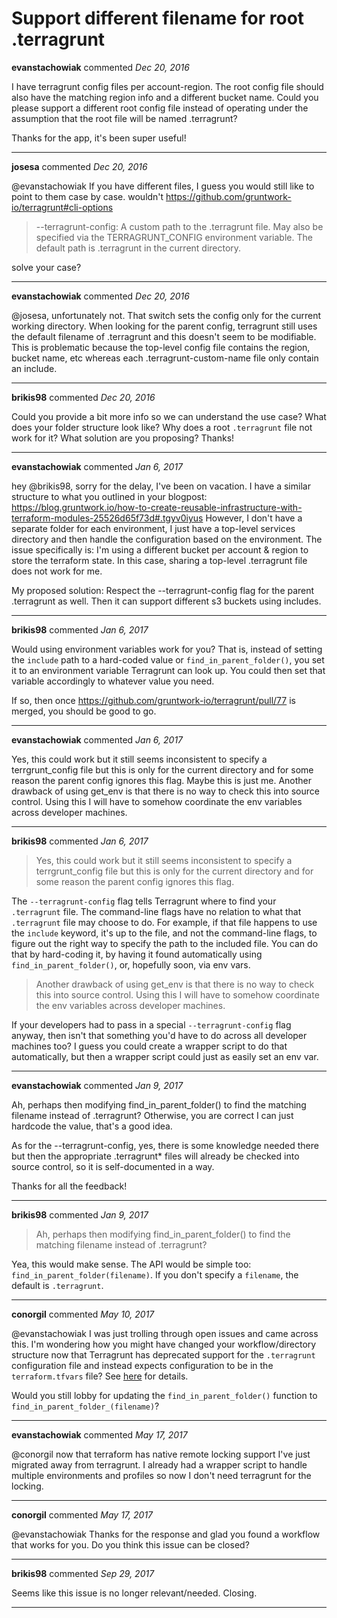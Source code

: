 # Support different filename for root .terragrunt

**evanstachowiak** commented *Dec 20, 2016*

I have terragrunt config files per account-region. The root config file should also have the matching region info and a different bucket name. Could you please support a different root config file instead of operating under the assumption that the root file will be named .terragrunt?

Thanks for the app, it's been super useful!
<br />
***


**josesa** commented *Dec 20, 2016*

@evanstachowiak If you have different files, I guess you would still like to point to them case by case.
wouldn't https://github.com/gruntwork-io/terragrunt#cli-options
> --terragrunt-config: A custom path to the .terragrunt file. May also be specified via the TERRAGRUNT_CONFIG environment variable. The default path is .terragrunt in the current directory.

solve your case?
***

**evanstachowiak** commented *Dec 20, 2016*

@josesa, unfortunately not. That switch sets the config only for the current working directory. When looking for the parent config, terragrunt still uses the default filename of .terragrunt and this doesn't seem to be modifiable. This is problematic because the top-level config file contains the region, bucket name, etc whereas each .terragrunt-custom-name file only contain an include.
***

**brikis98** commented *Dec 20, 2016*

Could you provide a bit more info so we can understand the use case? What does your folder structure look like? Why does a root `.terragrunt` file not work for it? What solution are you proposing? Thanks!
***

**evanstachowiak** commented *Jan 6, 2017*

hey @brikis98, sorry for the delay, I've been on vacation.
I have a similar structure to what you outlined in your blogpost: https://blog.gruntwork.io/how-to-create-reusable-infrastructure-with-terraform-modules-25526d65f73d#.tgyv0iyus
However, I don't have a separate folder for each environment, I just have a top-level services directory and then handle the configuration based on the environment.
The issue specifically is: I'm using a different bucket per account & region to store the terraform state. In this case, sharing a top-level .terragrunt file does not work for me.

My proposed solution: Respect the --terragrunt-config flag for the parent .terragrunt as well. Then it can support different s3 buckets using includes.
***

**brikis98** commented *Jan 6, 2017*

Would using environment variables work for you? That is, instead of setting the `include` path to a hard-coded value or `find_in_parent_folder()`, you set it to an environment variable Terragrunt can look up. You could then set that variable accordingly to whatever value you need.

If so, then once https://github.com/gruntwork-io/terragrunt/pull/77 is merged, you should be good to go.
***

**evanstachowiak** commented *Jan 6, 2017*

Yes, this could work but it still seems inconsistent to specify a terrgrunt_config file but this is only for the current directory and for some reason the parent config ignores this flag. Maybe this is just me.
Another drawback of using get_env is that there is no way to check this into source control. Using this I will have to somehow coordinate the env variables across developer machines.
***

**brikis98** commented *Jan 6, 2017*

> Yes, this could work but it still seems inconsistent to specify a terrgrunt_config file but this is only for the current directory and for some reason the parent config ignores this flag.

The `--terragrunt-config` flag tells Terragrunt where to find your `.terragrunt` file. The command-line flags have no relation to what that `.terragrunt` file may choose to do. For example, if that file happens to use the `include` keyword, it's up to the file, and not the command-line flags, to figure out the right way to specify the path to the included file. You can do that by hard-coding it, by having it found automatically using `find_in_parent_folder()`, or, hopefully soon, via env vars. 

> Another drawback of using get_env is that there is no way to check this into source control. Using this I will have to somehow coordinate the env variables across developer machines.

If your developers had to pass in a special `--terragrunt-config` flag anyway, then isn't that something you'd have to do across all developer machines too? I guess you could create a wrapper script to do that automatically, but then a wrapper script could just as easily set an env var.
***

**evanstachowiak** commented *Jan 9, 2017*

Ah, perhaps then modifying find_in_parent_folder() to find the matching filename instead of .terragrunt? Otherwise, you are correct I can just hardcode the value, that's a good idea.

As for the --terragrunt-config, yes, there is some knowledge needed there but then the appropriate .terragrunt* files will already be checked into source control, so it is self-documented in a way.

Thanks for all the feedback!
***

**brikis98** commented *Jan 9, 2017*

> Ah, perhaps then modifying find_in_parent_folder() to find the matching filename instead of .terragrunt?

Yea, this would make sense. The API would be simple too: `find_in_parent_folder(filename)`. If you don't specify a `filename`, the default is `.terragrunt`.
***

**conorgil** commented *May 10, 2017*

@evanstachowiak I was just trolling through open issues and came across this. I'm wondering how you might have changed your workflow/directory structure now that Terragrunt has deprecated support for the `.terragrunt` configuration file and instead expects configuration to be in the `terraform.tfvars` file? See [here](https://github.com/gruntwork-io/terragrunt#terragrunt-config-files) for details.

Would you still lobby for updating the `find_in_parent_folder()` function to `find_in_parent_folder_(filename)`?
***

**evanstachowiak** commented *May 17, 2017*

@conorgil now that terraform has native remote locking support I've just migrated away from terragrunt. I already had a wrapper script to handle multiple environments and profiles so now I don't need terragrunt for the locking.
***

**conorgil** commented *May 17, 2017*

@evanstachowiak  Thanks for the response and glad you found a workflow that works for you. Do you think this issue can be closed?
***

**brikis98** commented *Sep 29, 2017*

Seems like this issue is no longer relevant/needed. Closing.
***

